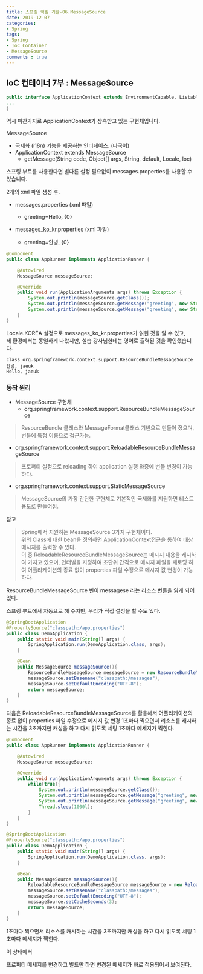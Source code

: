 ```yaml
---
title: 스프링 핵심 기술-06.MessageSource
date: 2019-12-07
categories:
- Spring
tags:
- Spring 
- IoC Container
- MessageSource
comments : true
---
```


## IoC 컨테이너 7부 : MessageSource

``` java 
public interface ApplicationContext extends EnvironmentCapable, ListableBeanFactory, HierarchicalBeanFactory, MessageSource, ApplicationEventPublisher, ResourcePatternResolver {
...
}
```
역시 마찬가지로 ApplicationContext가 상속받고 있는 구현체입니다.     


MessageSource 
- 국제화 (i18n) 기능을 제공하는 인터페이스. (다국어)
- ApplicationContext extends MessageSource    
  - getMessage(String code, Object[] args, String, default, Locale, loc)

스프링 부트를 사용한다면 별다른 설정 필요없이 messages.properties를 사용할 수 있습니다.      


2개의 xml 파일 생성 후.    
- messages.properties (xml 파일)
  - greeting=Hello, {0}

- messages_ko_kr.properties (xml 파일)
  - greeting=안녕, {0}


``` java 
@Component
public class AppRunner implements ApplicationRunner {

    @Autowired
    MessageSource messageSource;

    @Override
    public void run(ApplicationArguments args) throws Exception {
        System.out.println(messageSource.getClass());
        System.out.println(messageSource.getMessage("greeting", new String[]{"jaeuk"}, Locale.KOREA));
        System.out.println(messageSource.getMessage("greeting", new String[]{"jaeuk"}, Locale.getDefault()));
    }
}
```  
Locale.KOREA 설정으로 messages_ko_kr.properties가 읽힌 것을 알 수 있고,             
 제 환경에서는 동일하게 나왔지만, 실습 강사님한테는 영어로 출력된 것을 확인했습니다.                               
``` 
class org.springframework.context.support.ResourceBundleMessageSource
안녕, jaeuk
Hello, jaeuk
``` 

### 동작 원리

- MessageSource 구현체
  - org.springframework.context.support.ResourceBundleMessageSource
>ResourceBundle 클래스와 MessageFormat클래스 기반으로 만들어 졌으며, 번들에 특정 이름으로 접근가능.

  - org.springframework.context.support.ReloadableResourceBundleMessageSource
><property name="cacheSeconds" value="5"/> 프로퍼티 설정으로 reloading 하여 application 실행 와중에 번들 변경이 가능하다.

  - org.springframework.context.support.StaticMessageSource
  >MessageSource의 가장 간단한 구현체로 기본적인 국제화를 지원하면 테스트 용도로 만들어짐.


참고
>Spring에서 지원하는 MessageSource 3가지 구현체이다.          
위의 Class에 대한 bean을 정의하면 ApplicationContext접근을 통하여 대상 메시지를 출력할 수 있다.       
이 중 ReloadableResourceBundleMessageSource는 메시지 내용을 캐시하여 가지고 있으며, 인터벌을 지정하여 초단위 간격으로 메시지 파일을 재로딩 하여 어플리케이션의 종료 없이 properties 파일 수정으로 메시지 값 변경이 가능하다.


ResourceBundleMessageSource 빈이 messagese 라는 리소스 번들을 읽게 되어 있다.   

스프링 부트에서 자동으로 해 주지만, 우리가 직접 설정을 할 수도 있다.
``` java 
@SpringBootApplication
@PropertySource("classpath:/app.properties")
public class DemoApplication {
    public static void main(String[] args) {
        SpringApplication.run(DemoApplication.class, args);
    }

    @Bean
    public MessageSource messageSource(){
        ResourceBundleMessageSource messageSource = new ResourceBundleMessageSource();
        messageSource.setBasename("classpath:/messages");
        messageSource.setDefaultEncoding("UTF-8");
        return messageSource;
    }
}

```



다음은 ReloadableResourceBundleMessageSource를 활용해서 어플리케이션의 종료 없이 properties 파일 수정으로 메시지 값 변경
1초마다 찍으면서
리소스를 캐시하는 시간을 3초까지만 캐싱을 하고 다시 읽도록 세팅
1초마다 메세지가 찍힌다.



``` java 
@Component
public class AppRunner implements ApplicationRunner {

    @Autowired
    MessageSource messageSource;

    @Override
    public void run(ApplicationArguments args) throws Exception {
        while(true){
            System.out.println(messageSource.getClass());
            System.out.println(messageSource.getMessage("greeting", new String[]{"jaeuk"}, Locale.KOREA));
            System.out.println(messageSource.getMessage("greeting", new String[]{"jaeuk"}, Locale.getDefault()));
            Thread.sleep(1000l);
        }
    }
}
``` 
``` java 
@SpringBootApplication
@PropertySource("classpath:/app.properties")
public class DemoApplication {
    public static void main(String[] args) {
        SpringApplication.run(DemoApplication.class, args);
    }

    @Bean
    public MessageSource messageSource(){
        ReloadableResourceBundleMessageSource messageSource = new ReloadableResourceBundleMessageSource();
        messageSource.setBasename("classpath:/messages");
        messageSource.setDefaultEncoding("UTF-8");
        messageSource.setCacheSeconds(3);
        return messageSource;
    }
}
```


1초마다 
찍으면서
리소스를 캐시하는 시간을 3초까지만 캐싱을 하고 다시 읽도록 세팅
1초마다 메세지가 찍힌다.


이 상태에서

프로퍼티 메세지를 변경하고 빌드만 하면
변경된 메세지가 바로 적용되어서 보여진다.




